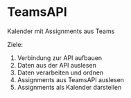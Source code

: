 # TeamsAPI
Kalender mit Assignments aus Teams

Ziele:
1. Verbindung zur API aufbauen
2. Daten aus der API auslesen
3. Daten verarbeiten und ordnen
4. Assignments aus TeamsAPI auslesen
5. Assignments als Kalender darstellen
